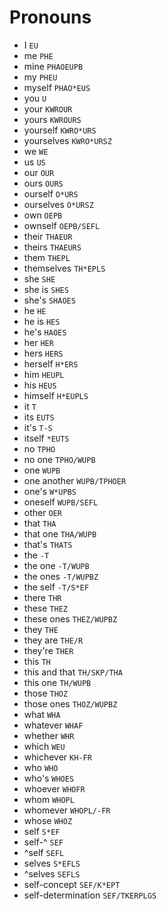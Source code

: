 # Pronouns

* I `EU`
* me `PHE`
* mine `PHAOEUPB`
* my `PHEU`
* myself `PHAO*EUS`
* you `U`
* your `KWROUR`
* yours `KWROURS`
* yourself `KWRO*URS`
* yourselves `KWRO*URSZ`
* we `WE`
* us `US`
* our `OUR`
* ours `OURS`
* ourself `O*URS`
* ourselves `O*URSZ`
* own `OEPB`
* ownself `OEPB/SEFL`
* their `THAEUR`
* theirs `THAEURS`
* them `THEPL`
* themselves `TH*EPLS`
* she `SHE`
* she is `SHES`
* she's `SHAOES`
* he `HE`
* he is `HES`
* he's `HAOES`
* her `HER`
* hers `HERS`
* herself `H*ERS`
* him `HEUPL`
* his `HEUS`
* himself `H*EUPLS`
* it `T`
* its `EUTS`
* it's `T-S`
* itself `*EUTS`
* no `TPHO`
* no one `TPHO/WUPB`
* one `WUPB`
* one another `WUPB/TPHOER`
* one's `W*UPBS`
* oneself `WUPB/SEFL`
* other `OER`
* that `THA`
* that one `THA/WUPB`
* that's `THATS`
* the `-T`
* the one `-T/WUPB`
* the ones `-T/WUPBZ`
* the self `-T/S*EF`
* there `THR`
* these `THEZ`
* these ones `THEZ/WUPBZ`
* they `THE`
* they are `THE/R`
* they're `THER`
* this `TH`
* this and that `TH/SKP/THA`
* this one `TH/WUPB`
* those `THOZ`
* those ones `THOZ/WUPBZ`
* what `WHA`
* whatever `WHAF`
* whether `WHR`
* which `WEU`
* whichever `KH-FR`
* who `WHO`
* who's `WHOES`
* whoever `WHOFR`
* whom `WHOPL`
* whomever `WHOPL/-FR`
* whose `WHOZ`
* self `S*EF`
* self-^ `SEF`
* ^self `SEFL`
* selves `S*EFLS`
* ^selves `SEFLS`
* self-concept `SEF/K*EPT`
* self-determination `SEF/TKERPLGS`
